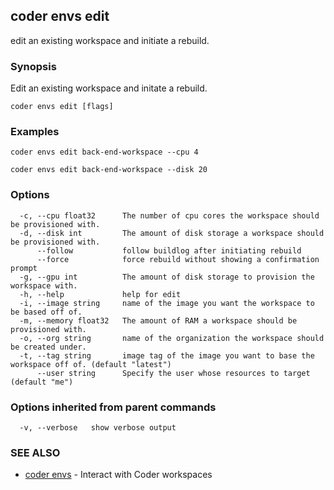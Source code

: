 ## coder envs edit

edit an existing workspace and initiate a rebuild.

### Synopsis

Edit an existing workspace and initate a rebuild.

```
coder envs edit [flags]
```

### Examples

```
coder envs edit back-end-workspace --cpu 4

coder envs edit back-end-workspace --disk 20
```

### Options

```
  -c, --cpu float32      The number of cpu cores the workspace should be provisioned with.
  -d, --disk int         The amount of disk storage a workspace should be provisioned with.
      --follow           follow buildlog after initiating rebuild
      --force            force rebuild without showing a confirmation prompt
  -g, --gpu int          The amount of disk storage to provision the workspace with.
  -h, --help             help for edit
  -i, --image string     name of the image you want the workspace to be based off of.
  -m, --memory float32   The amount of RAM a workspace should be provisioned with.
  -o, --org string       name of the organization the workspace should be created under.
  -t, --tag string       image tag of the image you want to base the workspace off of. (default "latest")
      --user string      Specify the user whose resources to target (default "me")
```

### Options inherited from parent commands

```
  -v, --verbose   show verbose output
```

### SEE ALSO

* [coder envs](coder_envs.md)	 - Interact with Coder workspaces
